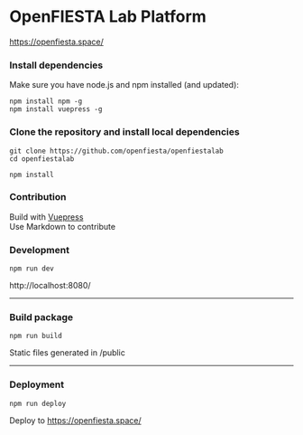 # OpenFIESTA Lab Platform
https://openfiesta.space/

### Install dependencies
Make sure you have node.js and npm installed (and updated):

```
npm install npm -g
npm install vuepress -g
```
### Clone the repository and install local dependencies

```
git clone https://github.com/openfiesta/openfiestalab
cd openfiestalab

npm install
```

### Contribution
Build with [Vuepress](https://vuepress.vuejs.org/)  
Use Markdown to contribute

### Development
```
npm run dev
```
http://localhost:8080/

---
### Build package
```
npm run build
```
Static files generated in /public

---

### Deployment
```
npm run deploy
```
Deploy to https://openfiesta.space/

